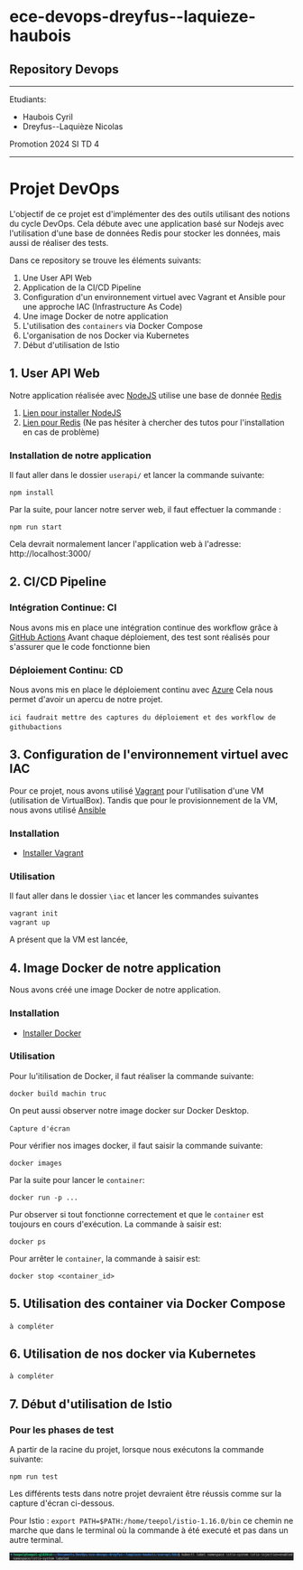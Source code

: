 # ece-devops-dreyfus--laquieze-haubois

## Repository Devops

---
Etudiants:

- Haubois Cyril
- Dreyfus--Laquièze Nicolas

Promotion 2024 SI TD 4

---
# Projet DevOps

L'objectif de ce projet est d'implémenter des des outils utilisant des notions du cycle DevOps. Cela débute avec une application basé sur Nodejs avec l'utilisation d'une base de données Redis pour stocker les données, mais aussi de réaliser des tests.

Dans ce repository se trouve les éléments suivants:

1. Une User API Web
2. Application de la CI/CD Pipeline
3. Configuration d'un environnement virtuel avec Vagrant et Ansible pour une approche IAC (Infrastructure As Code)
4. Une image Docker de notre application
5. L'utilisation des `containers` via Docker Compose
6. L'organisation de nos Docker via Kubernetes
7. Début d'utilisation de Istio

## 1. User API Web

Notre application réalisée avec [NodeJS](https://nodejs.org/en/) utilise une base de donnée [Redis](https://redis.io/)

1. [Lien pour installer NodeJS](https://nodejs.org/en/download/)
2. [Lien pour  Redis](https://redis.io/download) (Ne pas hésiter à chercher des tutos pour l'installation en cas de problème)
    
### Installation de notre application

Il faut aller dans le dossier `userapi/` et lancer la commande suivante: 


```
npm install 
```

Par la suite, pour lancer notre server web, il faut effectuer la commande : 

```
npm run start
```

Cela devrait normalement lancer l'application web à l'adresse: http://localhost:3000/





## 2. CI/CD Pipeline

### Intégration Continue: CI
Nous avons mis en place une intégration continue des workflow grâce à [GitHub Actions](https://docs.github.com/fr/actions)
Avant chaque déploiement, des test sont réalisés pour s'assurer que le code fonctionne bien

### Déploiement Continu: CD

Nous avons mis en place le déploiement continu avec [Azure](https://azure.microsoft.com/fr-fr/)
Cela nous permet d'avoir un apercu de notre projet.

`ici faudrait mettre des captures du déploiement et des workflow de githubactions`

## 3. Configuration de l'environnement virtuel avec IAC

Pour ce projet, nous avons utilisé [Vagrant](https://www.vagrantup.com/) pour l'utilisation d'une VM (utilisation de VirtualBox). Tandis que pour le provisionnement de la VM, nous avons utilisé [Ansible](https://www.ansible.com/)

### Installation

- [Installer Vagrant](https://developer.hashicorp.com/vagrant/docs/installation)

### Utilisation

Il faut aller dans le dossier `\iac` et lancer les commandes suivantes

```
vagrant init  
vagrant up
```

A présent que la VM est lancée, 


## 4. Image Docker de notre application

Nous avons créé une image Docker de notre application.

### Installation

- [Installer Docker](https://www.docker.com)

### Utilisation

Pour lu'itilisation de Docker, il faut réaliser la commande suivante:

```
docker build machin truc
```

On peut aussi observer notre image docker sur Docker Desktop.

`Capture d'écran`

Pour vérifier nos images docker, il faut saisir la commande suivante:

```
docker images
```

Par la suite pour lancer le `container`:
```
docker run -p ...
```

Pur observer si tout fonctionne correctement et que le `container` est toujours en cours d'exécution. La commande à saisir est:
```
docker ps
```
Pour arrêter le `container`, la commande à saisir est:
```
docker stop <container_id>
```

## 5. Utilisation des container via Docker Compose

`à compléter`

## 6. Utilisation de nos docker via Kubernetes

`à compléter`

## 7. Début d'utilisation de Istio

### Pour les phases de test

A partir de la racine du projet, lorsque nous exécutons la commande suivante:
```
npm run test
```
Les différents tests dans notre projet devraient être réussis comme sur la capture d'écran ci-dessous.



Pour Istio : `export PATH=$PATH:/home/teepol/istio-1.16.0/bin` ce chemin ne marche que dans le terminal où la commande à été executé et pas dans un autre terminal.

![capture-namespace](image/capture_namespace.png)
